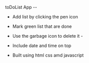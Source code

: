 toDoList App --

- Add list by clicking the pen icon 
  
- Mark green list that are done 
  
- Use the garbage icon to delete it -

- Include date and time on top 
 
- Built using html css amd javascript 
